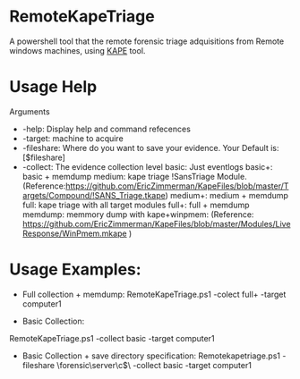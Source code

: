 # RemoteKapeTriage
A powershell tool that the remote forensic triage adquisitions from Remote windows machines, using [KAPE](https://www.kroll.com/en/insights/publications/cyber/kroll-artifact-parser-extractor-kape) tool.


# Usage Help
Arguments
* -help: Display help and command refecences
* -target: machine to acquire
* -fileshare: Where do you want to save your evidence. Your Default is: [$fileshare]
* -collect: The evidence collection level 
basic: Just eventlogs
basic+: basic + memdump
medium: kape triage !SansTriage Module. (Reference:https://github.com/EricZimmerman/KapeFiles/blob/master/Targets/Compound/!SANS_Triage.tkape)
medium+: medium + memdump
full: kape triage with all target modules
full+: full + memdump
memdump: memmory dump with kape+winpmem: (Reference: https://github.com/EricZimmerman/KapeFiles/blob/master/Modules/LiveResponse/WinPmem.mkape )

# Usage Examples:

* Full collection + memdump:
RemoteKapeTriage.ps1 -colect full+ -target computer1

* Basic Collection:

RemoteKapeTriage.ps1 -collect basic -target computer1

* Basic Collection + save directory specification:
Remotekapetriage.ps1 -fileshare \\forensic\server\c$\ -collect basic -target computer1
